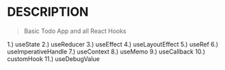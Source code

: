 # DESCRIPTION

> Basic Todo App and all React Hooks

1.) useState
2.) useReducer
3.) useEffect
4.) useLayoutEffect
5.) useRef
6.) useImperativeHandle
7.) useContext
8.) useMemo
9.) useCallback
10.) customHook
11.) useDebugValue